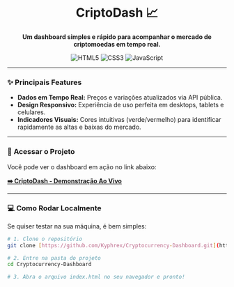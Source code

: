 <div align="center">

# CriptoDash 📈

**Um dashboard simples e rápido para acompanhar o mercado de criptomoedas em tempo real.**

<p>
  <img src="https://img.shields.io/badge/HTML5-E34F26?style=for-the-badge&logo=html5&logoColor=white" alt="HTML5">
  <img src="https://img.shields.io/badge/CSS3-1572B6?style=for-the-badge&logo=css3&logoColor=white" alt="CSS3">
  <img src="https://img.shields.io/badge/JavaScript-F7DF1E?style=for-the-badge&logo=javascript&logoColor=black" alt="JavaScript">
</p>

</div>

---

### ✨ **Principais Features**

* **Dados em Tempo Real:** Preços e variações atualizados via API pública.
* **Design Responsivo:** Experiência de uso perfeita em desktops, tablets e celulares.
* **Indicadores Visuais:** Cores intuitivas (verde/vermelho) para identificar rapidamente as altas e baixas do mercado.

---

### 🚀 **Acessar o Projeto**

Você pode ver o dashboard em ação no link abaixo:

**[➡️ CriptoDash - Demonstração Ao Vivo](https://kyphrex.pages.dev/portfolio/1)**

---

### 💻 **Como Rodar Localmente**

Se quiser testar na sua máquina, é bem simples:

```bash
# 1. Clone o repositório
git clone [https://github.com/Kyphrex/Cryptocurrency-Dashboard.git](https://github.com/Kyphrex/Cryptocurrency-Dashboard.git)

# 2. Entre na pasta do projeto
cd Cryptocurrency-Dashboard

# 3. Abra o arquivo index.html no seu navegador e pronto!
